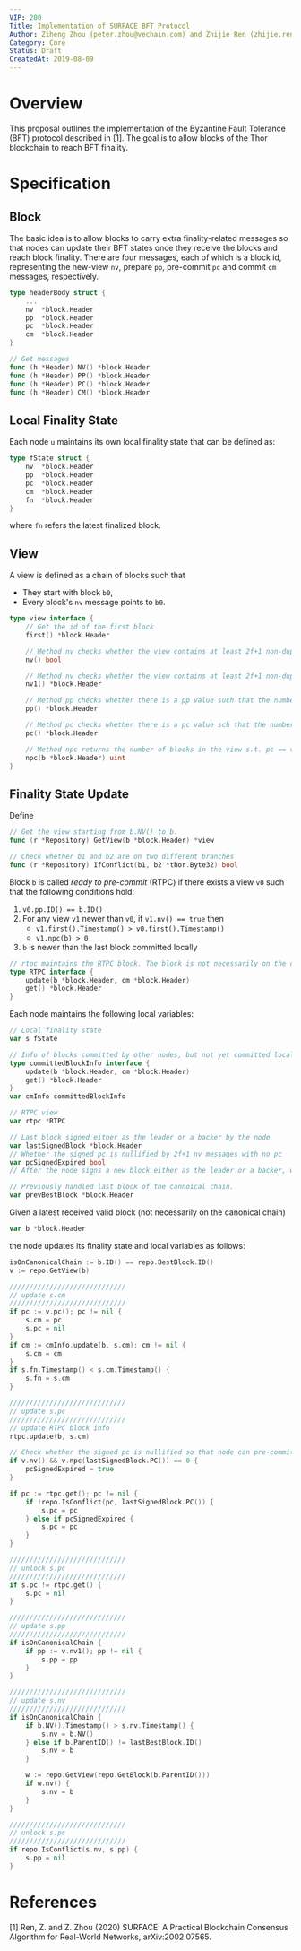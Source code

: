 ```yaml
---
VIP: 200
Title: Implementation of SURFACE BFT Protocol
Author: Ziheng Zhou (peter.zhou@vechain.com) and Zhijie Ren (zhijie.ren@vechain.com)
Category: Core
Status: Draft
CreatedAt: 2019-08-09
---
```


# Overview

This proposal outlines the implementation of the Byzantine Fault Tolerance (BFT) protocol described in [1]. The goal is to allow blocks of the Thor blockchain to reach BFT finality.

# Specification

## Block

The basic idea is to allow blocks to carry extra finality-related messages so that nodes can update their BFT states once they receive the blocks and reach block finality. There are four messages, each of which is a block id, representing the new-view `nv`, prepare `pp`, pre-commit `pc` and commit `cm` messages, respectively.

```go
type headerBody struct { 
    ...
    nv  *block.Header
    pp  *block.Header
    pc  *block.Header
    cm  *block.Header
}

// Get messages
func (h *Header) NV() *block.Header
func (h *Header) PP() *block.Header
func (h *Header) PC() *block.Header
func (h *Header) CM() *block.Header
```

## Local Finality State

Each node `u` maintains its own local finality state that can be defined as:

```go
type fState struct {
    nv  *block.Header
    pp  *block.Header
    pc  *block.Header
    cm  *block.Header
    fn  *block.Header
}
```

where `fn` refers the latest finalized block.

## View

A view is defined as a chain of blocks such that

* They start with block `b0`,
* Every block's `nv` message points to `b0`.

```go
type view interface {
    // Get the id of the first block
    first() *block.Header

    // Method nv checks whether the view contains at least 2f+1 non-duplicate leaders and backers.
    nv() bool

    // Method nv checks whether the view contains at least 2f+1 non-duplicate leaders and backers. It returns false if no. Otherwise, it proceeds to check whether there is no pc value that refers to a block that is on another branch. If yes, it returns true or false otherwise.
    nv1() *block.Header

    // Method pp checks whether there is a pp value such that the number of non-duplicate leaders and backers of the blocks that contain the pp value is equal or larger than 2f+1. It returns nil if no. Otherwise, it proceeds to check whether there is no pc value that refers to a block that is on another branch. If yes, it returns the pp value or nil otherwise.
    pp() *block.Header

    // Method pc checks whether there is a pc value sch that the number of non-duplicate leaders and backers of the blocks that contain the pc value is equal or larger than 2f+1. It returns the pc value if yes or nil otherwise.
    pc() *block.Header

    // Method npc returns the number of blocks in the view s.t. pc == v
    npc(b *block.Header) uint
}
```

## Finality State Update

Define
```go
// Get the view starting from b.NV() to b.
func (r *Repository) GetView(b *block.Header) *view

// Check whether b1 and b2 are on two different branches
func (r *Repository) IfConflict(b1, b2 *thor.Byte32) bool 
```

Block `b` is called *ready to pre-commit* (RTPC) if there exists a view `v0` such that the following conditions hold:

1. `v0.pp.ID() == b.ID()`
2. For any view `v1` newer than `v0`, if `v1.nv() == true` then 
   * `v1.first().Timestamp() > v0.first().Timestamp()`
   * `v1.npc(b) > 0`
3. `b` is newer than the last block committed locally

```go
// rtpc maintains the RTPC block. The block is not necessarily on the canonical view. It is guaranteed that there would be only one block that is RTPC at one time for any honest node.
type RTPC interface { 
    update(b *block.Header, cm *block.Header)
    get() *block.Header
}
```

Each node maintains the following local variables:

```go
// Local finality state
var s fState

// Info of blocks committed by other nodes, but not yet committed locally
type committedBlockInfo interface {
    update(b *block.Header, cm *block.Header) 
    get() *block.Header
}
var cmInfo committedBlockInfo

// RTPC view
var rtpc *RTPC

// Last block signed either as the leader or a backer by the node
var lastSignedBlock *block.Header
// Whether the signed pc is nullified by 2f+1 nv messages with no pc
var pcSignedExpired bool
// After the node signs a new block either as the leader or a backer, we need to set lastSignedBlock as the signed block and pcSignedExpired = false

// Previously handled last block of the cannoical chain.
var prevBestBlock *block.Header
```

Given a latest received valid block (not necessarily on the canonical chain)
```go
var b *block.Header
```
the node updates its finality state and local variables as follows:

```go
isOnCanonicalChain := b.ID() == repo.BestBlock.ID()
v := repo.GetView(b)

/////////////////////////////
// update s.cm
/////////////////////////////
if pc := v.pc(); pc != nil {
    s.cm = pc
    s.pc = nil
}
if cm := cmInfo.update(b, s.cm); cm != nil {
    s.cm = cm
}
if s.fn.Timestamp() < s.cm.Timestamp() {
    s.fn = s.cm
}

/////////////////////////////
// update s.pc
/////////////////////////////
// update RTPC block info
rtpc.update(b, s.cm)

// Check whether the signed pc is nullified so that node can pre-commit other blocks again
if v.nv() && v.npc(lastSignedBlock.PC()) == 0 {
    pcSignedExpired = true
}

if pc := rtpc.get(); pc != nil {
    if !repo.IsConflict(pc, lastSignedBlock.PC()) {
        s.pc = pc
    } else if pcSignedExpired {
        s.pc = pc
    }
}

/////////////////////////////
// unlock s.pc
/////////////////////////////
if s.pc != rtpc.get() {
    s.pc = nil
}

/////////////////////////////
// update s.pp
/////////////////////////////
if isOnCanonicalChain {
    if pp := v.nv1(); pp != nil {
        s.pp = pp
    }
}

/////////////////////////////
// update s.nv
/////////////////////////////
if isOnCanonicalChain {
    if b.NV().Timestamp() > s.nv.Timestamp() {
        s.nv = b.NV()
    } else if b.ParentID() != lastBestBlock.ID()
        s.nv = b
    }

    w := repo.GetView(repo.GetBlock(b.ParentID()))
    if w.nv() {
        s.nv = b
    }
}

/////////////////////////////
// unlock s.pc
/////////////////////////////
if repo.IsConflict(s.nv, s.pp) {
    s.pp = nil
}
```

# References

[1] Ren, Z. and Z. Zhou (2020) SURFACE: A Practical Blockchain Consensus Algorithm for Real-World Networks, arXiv:2002.07565.
